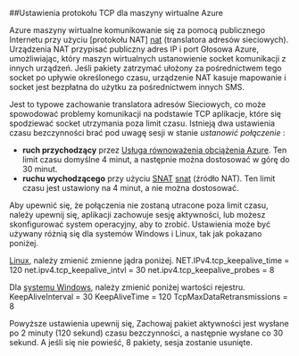 ##<a name="tcp-settings-for-azure-vms"></a>Ustawienia protokołu TCP dla maszyny wirtualne Azure

Azure maszyny wirtualne komunikowanie się za pomocą publicznego Internetu przy użyciu [protokołu NAT] [ nat] (translatora adresów sieciowych). Urządzenia NAT przypisać publiczny adres IP i port Głosowa Azure, umożliwiając, który maszyn wirtualnych ustanowienie socket komunikacji z innych urządzeń. Jeśli pakiety zatrzymać ułożony za pośrednictwem tego socket po upływie określonego czasu, urządzenie NAT kasuje mapowanie i socket jest bezpłatna do użytku za pośrednictwem innych SMS.

Jest to typowe zachowanie translatora adresów Sieciowych, co może spowodować problemy komunikacji na podstawie TCP aplikacje, które się spodziewać socket utrzymania poza limit czasu. Istnieją dwa ustawienia czasu bezczynności brać pod uwagę sesji w stanie *ustanowić połączenie* :

- **ruch przychodzący** przez [Usługa równoważenia obciążenia Azure][azure-lb-timeout]. Ten limit czasu domyślne 4 minut, a następnie można dostosować w górę do 30 minut.
- **ruchu wychodzącego** przy użyciu [SNAT] [ snat] (źródło NAT). Ten limit czasu jest ustawiony na 4 minut, a nie można dostosować.

Aby upewnić się, że połączenia nie zostaną utracone poza limit czasu, należy upewnij się, aplikacji zachowuje sesję aktywności, lub możesz skonfigurować system operacyjny, aby to zrobić. Ustawienia może być używany różnią się dla systemów Windows i Linux, tak jak pokazano poniżej.

[Linux][linux], należy zmienić zmienne jądra poniżej.
NET.IPv4.tcp_keepalive_time = 120 net.ipv4.tcp_keepalive_intvl = 30 net.ipv4.tcp_keepalive_probes = 8
 
Dla [systemu Windows][windows], należy zmienić poniżej wartości rejestru.
KeepAliveInterval = 30 KeepAliveTime = 120 TcpMaxDataRetransmissions = 8


Powyższe ustawienia upewnij się, Zachowaj pakiet aktywności jest wysłane po 2 minuty (120 sekund) czasu bezczynności, a następnie wysłane co 30 sekund. A jeśli się nie powieść, 8 pakiety, sesja zostanie usunięte.

<!-- links -->
[nat]: http://computer.howstuffworks.com/nat.htm
[snat]: ../load-balancer/load-balancer-overview.md/#source-nat
[linux]: http://tldp.org/HOWTO/TCP-Keepalive-HOWTO/usingkeepalive.html
[windows]: http://blogs.technet.com/b/nettracer/archive/2010/06/03/things-that-you-may-want-to-know-about-tcp-keepalives.aspx
[azure-lb-timeout]: ../load-balancer/load-balancer-tcp-idle-timeout.md